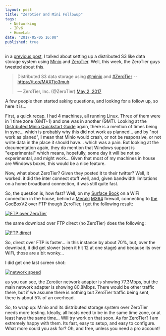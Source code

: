 ```yaml
---
layout: post
title: "Zerotier and Mini Followup"
tags:
  - Networking
  - IPv6
  - HomeLab
date: "2017-05-05 16:00"
published: true
---
```

in a [previous post][1], I talked about setting up a distributed S3 like data storage system using [Minio][6] and [ZeroTier][7]. Well, this week, the ZeroTier guys tweeted about this.

<blockquote class="twitter-tweet" data-lang="en"><p lang="en" dir="ltr">Distributed S3 data storage using <a href="https://twitter.com/Minio">@minio</a> and <a href="https://twitter.com/hashtag/ZeroTier?src=hash">#ZeroTier</a> -- <a href="https://t.co/MAXTjo3muh">https://t.co/MAXTjo3muh</a></p>&mdash; ZeroTier, Inc. (@ZeroTier) <a href="https://twitter.com/ZeroTier/status/859557214997970944">May 2, 2017</a></blockquote>
<script async src="//platform.twitter.com/widgets.js" charset="utf-8"></script>

A few people then started asking questions, and looking for a follow up, so here it is...

First, a quick recap. I had 4 machines, all running Linux. Three of them were in 1 time zone (GMT+1) and one was in another (GMT). Looking at the [Distributed Minio Quickstart Guide][4] again, there is a mention of times being in sync... which is probably why this did not work as planned... and by "not work as planed", I mean that Minio would crash, or not be responsive, or not write data in the place it should have... which was a pain. But looking at the documentation again, they do mention that Windows support is "experimental" which means, hopefully, some day it will be not so experimental, and might work... Given that most of my machines in house are Windows boxes, this would be a nice feature.

Now, what about ZeroTier? Given they posted it to their twitter? Well, it worked. it did the inter connect stuff well, and, given bandwidth limitations on a home broadband connection, it was still quite fast.

So, the question is, how fast? Well, on my [Surface Book][8] on a WiFi connection in the house, behind a [Meraki][2] [MX64][3] firewall, connecting to [the GodBoxV2][5] over FTP though ZeroTier, i get the following result:

[![FTP over ZeroTier](https://www.tiernanotoole.ie/post_images/2017/05/05/ftpdownload-zerotier-rs.png)](https://www.tiernanotoole.ie/post_images/2017/05/05/ftpdownload-zerotier.png)

the same download over FTP direct (no ZeroTier) does the following:

[![FTP direct](https://www.tiernanotoole.ie/post_images/2017/05/05/ftpdownload-direct-rs.png)](https://www.tiernanotoole.ie/post_images/2017/05/05/ftpdownload-direct.png)

So, direct over FTP is faster... in this instance by about 70%, but, over the download, it did get slower (seen it hit 12 at one stage) and because its over WiFi, those are a bit wonky... 

I did get one last screen shot:

[![network speed](https://www.tiernanotoole.ie/post_images/2017/05/05/networkseed-rs.png)](https://www.tiernanotoole.ie/post_images/2017/05/05/networkspeed.png)

as you can see, the Zerotier network adapter is showing 77.3Mbps, but the main network adapter is showing 80.8Mbps. There would be other traffic there, but if we assume there is nothing but ZeroTier traffic being sent, there is about 5% of an overhead. 

So, to wrap up: Minio and its distributed storage system over ZeroTier needs more testing. Ideally, all hosts need to be in the same time zone, or at least have the same time... Will try work on that soon. As for ZeroTier? I am extremely happy with them. Its fast, easy to setup, and easy to configure. What more could you ask for? Oh, and free, unless you need a pro account! 

[1]:https://www.tiernanotoole.ie/2017/01/19/distributed-s3-storage-minio-zerotier.html
[4]:https://docs.minio.io/docs/distributed-minio-quickstart-guide
[2]:http://www.meraki.com
[3]:https://meraki.cisco.com/products/appliances/mx64
[5]:https://www.tiernanotoole.ie/Computers/GodBoxV2.html
[6]:https://minio.io/
[7]:https://www.zerotier.com/
[8]:https://www.tiernanotoole.ie/Computers/surfacebook.html